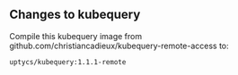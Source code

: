 

## Changes to kubequery

Compile this kubequery image from github.com/christiancadieux/kubequery-remote-access to:

    uptycs/kubequery:1.1.1-remote

